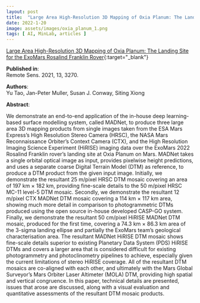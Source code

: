 ```yaml
---
layout: post
title:  "Large Area High-Resolution 3D Mapping of Oxia Planum: The Landing Site for the ExoMars Rosalind Franklin Rover"
date: 2022-1-20
image: assets/images/oxia_planum_1.png
tags: [ AI, MinLab, articles ]
---
```


[Large Area High-Resolution 3D Mapping of Oxia Planum: The Landing Site for the ExoMars Rosalind Franklin Rover](https://www.mdpi.com/2072-4292/13/16/3270){:target="_blank"}  

**Published in**:   
Remote Sens. 2021, 13, 3270.

**Authors**:   
Yu Tao, Jan-Peter Muller, Susan J. Conway, Siting Xiong

**Abstract**:   

We demonstrate an end-to-end application of the in-house deep learning-based surface modelling system, called MADNet, to produce three large area 3D mapping products from single images taken from the ESA Mars Express’s High Resolution Stereo Camera (HRSC), the NASA Mars Reconnaissance Orbiter’s Context Camera (CTX), and the High Resolution Imaging Science Experiment (HiRISE) imaging data over the ExoMars 2022 Rosalind Franklin rover’s landing site at Oxia Planum on Mars. MADNet takes a single orbital optical image as input, provides pixelwise height predictions, and uses a separate coarse Digital Terrain Model (DTM) as reference, to produce a DTM product from the given input image. Initially, we demonstrate the resultant 25 m/pixel HRSC DTM mosaic covering an area of 197 km × 182 km, providing fine-scale details to the 50 m/pixel HRSC MC-11 level-5 DTM mosaic. Secondly, we demonstrate the resultant 12 m/pixel CTX MADNet DTM mosaic covering a 114 km × 117 km area, showing much more detail in comparison to photogrammetric DTMs produced using the open source in-house developed CASP-GO system. Finally, we demonstrate the resultant 50 cm/pixel HiRISE MADNet DTM mosaic, produced for the first time, covering a 74.3 km × 86.3 km area of the 3-sigma landing ellipse and partially the ExoMars team’s geological characterisation area. The resultant MADNet HiRISE DTM mosaic shows fine-scale details superior to existing Planetary Data System (PDS) HiRISE DTMs and covers a larger area that is considered difficult for existing photogrammetry and photoclinometry pipelines to achieve, especially given the current limitations of stereo HiRISE coverage. All of the resultant DTM mosaics are co-aligned with each other, and ultimately with the Mars Global Surveyor’s Mars Orbiter Laser Altimeter (MOLA) DTM, providing high spatial and vertical congruence. In this paper, technical details are presented, issues that arose are discussed, along with a visual evaluation and quantitative assessments of the resultant DTM mosaic products.